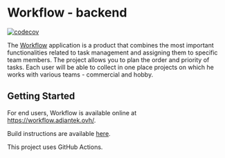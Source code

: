 # Workflow - backend

[![codecov](https://codecov.io/gh/Vernite/backend/branch/master/graph/badge.svg?token=NMNV4JXROB)](https://codecov.io/gh/Vernite/backend)

The [Workflow](https://workflow.adiantek.ovh/) application is a product that combines the most important functionalities related to task management and assigning them to specific team members. The project allows you to plan the order and priority of tasks. Each user will be able to collect in one place projects on which he works with various teams - commercial and hobby.

## Getting Started

For end users, Workflow is available online at https://workflow.adiantek.ovh/.

Build instructions are available [here](BUILDING.md).

This project uses GitHub Actions.
